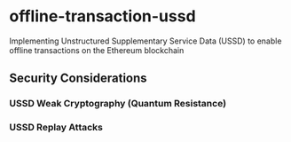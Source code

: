 # offline-transaction-ussd
Implementing Unstructured Supplementary Service Data (USSD) to enable offline transactions on the Ethereum blockchain


## Security Considerations

### USSD Weak Cryptography (Quantum Resistance)

### USSD Replay Attacks